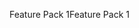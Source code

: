 <span data-ttu-id="4ba76-101">Feature Pack 1</span><span class="sxs-lookup"><span data-stu-id="4ba76-101">Feature Pack 1</span></span>